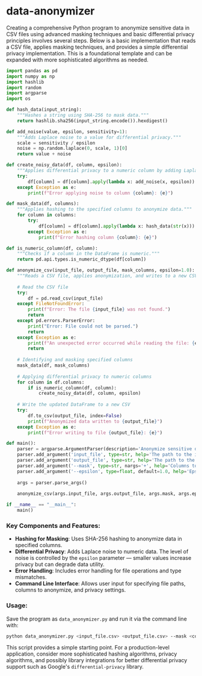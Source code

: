 # data-anonymizer

Creating a comprehensive Python program to anonymize sensitive data in CSV files using advanced masking techniques and basic differential privacy principles involves several steps. Below is a basic implementation that reads a CSV file, applies masking techniques, and provides a simple differential privacy implementation. This is a foundational template and can be expanded with more sophisticated algorithms as needed.

```python
import pandas as pd
import numpy as np
import hashlib
import random
import argparse
import os

def hash_data(input_string):
    """Hashes a string using SHA-256 to mask data."""
    return hashlib.sha256(input_string.encode()).hexdigest()

def add_noise(value, epsilon, sensitivity=1):
    """Adds Laplace noise to a value for differential privacy."""
    scale = sensitivity / epsilon
    noise = np.random.laplace(0, scale, 1)[0]
    return value + noise

def create_noisy_data(df, column, epsilon):
    """Applies differential privacy to a numeric column by adding Laplace noise."""
    try:
        df[column] = df[column].apply(lambda x: add_noise(x, epsilon))
    except Exception as e:
        print(f"Error applying noise to column {column}: {e}")

def mask_data(df, columns):
    """Applies hashing to the specified columns to anonymize data."""
    for column in columns:
        try:
            df[column] = df[column].apply(lambda x: hash_data(str(x)))
        except Exception as e:
            print(f"Error hashing column {column}: {e}")

def is_numeric_column(df, column):
    """Checks if a column in the DataFrame is numeric."""
    return pd.api.types.is_numeric_dtype(df[column])

def anonymize_csv(input_file, output_file, mask_columns, epsilon=1.0):
    """Reads a CSV file, applies anonymization, and writes to a new CSV file."""
    
    # Read the CSV file
    try:
        df = pd.read_csv(input_file)
    except FileNotFoundError:
        print(f"Error: The file {input_file} was not found.")
        return
    except pd.errors.ParserError:
        print("Error: File could not be parsed.")
        return
    except Exception as e:
        print(f"An unexpected error occurred while reading the file: {e}")
        return
    
    # Identifying and masking specified columns
    mask_data(df, mask_columns)
    
    # Applying differential privacy to numeric columns
    for column in df.columns:
        if is_numeric_column(df, column):
            create_noisy_data(df, column, epsilon)
    
    # Write the updated DataFrame to a new CSV
    try:
        df.to_csv(output_file, index=False)
        print(f"Anonymized data written to {output_file}")
    except Exception as e:
        print(f"Error writing to file {output_file}: {e}")

def main():
    parser = argparse.ArgumentParser(description='Anonymize sensitive data in CSV files.')
    parser.add_argument('input_file', type=str, help='The path to the input CSV file.')
    parser.add_argument('output_file', type=str, help='The path to the output CSV file.')
    parser.add_argument('--mask', type=str, nargs='+', help='Columns to mask by hashing.', required=True)
    parser.add_argument('--epsilon', type=float, default=1.0, help='Epsilon value for differential privacy.')
    
    args = parser.parse_args()
    
    anonymize_csv(args.input_file, args.output_file, args.mask, args.epsilon)

if __name__ == "__main__":
    main()
```

### Key Components and Features:
- **Hashing for Masking**: Uses SHA-256 hashing to anonymize data in specified columns.
- **Differential Privacy**: Adds Laplace noise to numeric data. The level of noise is controlled by the `epsilon` parameter — smaller values increase privacy but can degrade data utility.
- **Error Handling**: Includes error handling for file operations and type mismatches.
- **Command Line Interface**: Allows user input for specifying file paths, columns to anonymize, and privacy settings.

### Usage:
Save the program as `data_anonymizer.py` and run it via the command line with:
```bash
python data_anonymizer.py <input_file.csv> <output_file.csv> --mask <col1> <col2> --epsilon 0.5
```

This script provides a simple starting point. For a production-level application, consider more sophisticated hashing algorithms, privacy algorithms, and possibly library integrations for better differential privacy support such as Google's `differential-privacy` library.